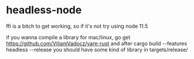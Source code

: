 # headless-node

ffi is a bitch to get working, so if it's not try using node 11.5

if you wanna compile a library for mac/linux, go get <https://github.com/ViliamVadocz/yare-rust> and after 
    cargo build --features headless --release 
you should have some kind of library in targets/release/
